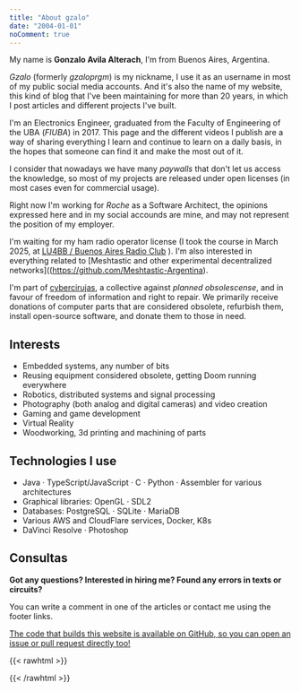 ```yaml
---
title: "About gzalo"
date: "2004-01-01"
noComment: true
---
```


My name is __Gonzalo Avila Alterach__, I'm from Buenos Aires, Argentina. 

_Gzalo_ (formerly _gzaloprgm_) is my nickname, I use it as an username in most of my public social media accounts. And it's also the name of my website, this kind of blog that I've been maintaining for more than 20 years, in which I post articles and different projects I've built.

I'm an Electronics Engineer, graduated from the Faculty of Engineering of the UBA (_FIUBA_) in 2017. This page and the different videos I publish are a way of sharing everything I learn and continue to learn on a daily basis, in the hopes that someone can find it and make the most out of it.

I consider that nowadays we have many _paywalls_ that don't let us access the knowledge, so most of my projects are released under open licenses (in most cases even for commercial usage).

Right now I'm working for _Roche_ as a Software Architect, the opinions expressed here and in my social accounds are mine, and may not represent the position of my employer.

I'm waiting for my ham radio operator license (I took the course in March 2025, at [LU4BB / Buenos Aires Radio Club](https://lu4bb.com/) ). I'm also interested in everything related to [Meshtastic and other experimental decentralized networks]((https://github.com/Meshtastic-Argentina).

I'm part of [cybercirujas](https://cybercirujas.rebelion.digital/), a collective against _planned obsolescense_, and in favour of freedom of information and right to repair. We primarily receive donations of computer parts that are considered obsolete, refurbish them, install open-source software, and donate them to those in need.

## Interests
 
- Embedded systems, any number of bits
- Reusing equipment considered obsolete, getting Doom running everywhere
- Robotics, distributed systems and signal processing
- Photography (both analog and digital cameras) and video creation
- Gaming and game development
- Virtual Reality
- Woodworking, 3d printing and machining of parts

## Technologies I use

- Java · TypeScript/JavaScript · C · Python · Assembler for various architectures
- Graphical libraries: OpenGL · SDL2
- Databases: PostgreSQL · SQLite · MariaDB
- Various AWS and CloudFlare services, Docker, K8s
- DaVinci Resolve · Photoshop

## Consultas

__Got any questions? Interested in hiring me? Found any errors in texts or circuits?__

You can write a comment in one of the articles or contact me using the footer links.

[The code that builds this website is available on GitHub, so you can open an issue or pull request directly too!](https://github.com/gzalo/gzalo.com)

{{< rawhtml >}}
<p style="display:none">Sometimes I also make music, but you can say it's quite jitty.</p>
{{< /rawhtml >}}
